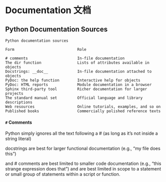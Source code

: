 # Documentation 文档



## Python Documentation Sources

```
Python documentation sources

Form							Role

# comments						In-file documentation
The dir function 				Lists of attributes available in objects
Docstrings: __doc__ 			In-file documentation attached to objects
PyDoc: the help function 		Interactive help for objects
PyDoc: HTML reports 			Module documentation in a browser
Sphinx third-party tool 		Richer documentation for larger projects
The standard manual set 		Official language and library descriptions
Web resources 					Online tutorials, examples, and so on
Published books					Commercially polished reference texts
```



#### `#` Comments

Python simply ignores all the text following a # (as long as it’s not inside a string literal)

docstrings are best for larger functional documentation (e.g., “my file does this”)

and # comments are best limited to smaller code documentation (e.g., “this strange expression does that”) and are best limited in scope to a statement or small group of statements within a script or function.